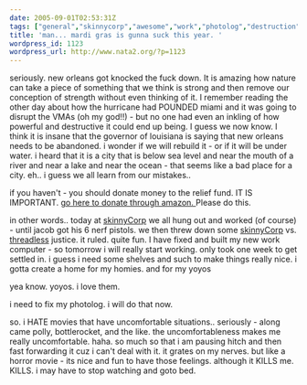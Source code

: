 ```yaml
---
date: 2005-09-01T02:53:31Z
tags: ["general","skinnycorp","awesome","work","photolog","destruction"]
title: 'man... mardi gras is gunna suck this year. '
wordpress_id: 1123
wordpress_url: http://www.nata2.org/?p=1123
---
```


seriously. new orleans got knocked the fuck down. It is amazing how nature can take a piece of something that we think is strong and then remove our conception of strength without even thinking of it. I remember reading the other day about how the hurricane had POUNDED miami and it was going to disrupt the VMAs (oh my god!!) - but no one had even an inkling of how powerful and destructive it could end up being.  I guess we now know. I think it is insane that the governor of louisiana is saying that new orleans needs to be abandoned. i wonder if we will rebuild it - or if it will be under water. i heard that it is a city that is below sea level and near the mouth of a river and near a lake and near the ocean - that seems like a bad place for a city.  eh.. i guess we all learn from our mistakes.. 

if you haven't - you should donate money to the relief fund. IT IS IMPORTANT.  <a href="http://www.amazon.com/gp/philanthropy/red-cross.html/002-7291545-6512808">go here to donate through amazon. </a> Please do this. 

in other words.. today at <a href="http://skinnycorp.com">skinnyCorp</a> we all hung out and worked (of course) - until jacob got his 6 nerf pistols. we then threw down some <a href="http://skinnycorp.com">skinnyCorp</a> vs. <a href="http://threadless.com">threadless</a> justice. it ruled. quite fun. I have fixed and built my new work computer - so tomorrow i will really start working. only took one week to get settled in. i guess i need some shelves and such to make things really nice. i gotta create a home for my homies.  and for my yoyos

yea know. yoyos. i love them.

i need to fix my photolog. i will do that now. 

so. i HATE movies that have uncomfortable situations.. seriously - along came polly, bottlerocket, and the like. the uncomfortableness makes me really uncomfortable. haha. so much so that i am pausing hitch and then fast forwarding it cuz i can't deal with it. it grates on my nerves. but like a horror movie - its nice and fun to have those feelings. although it KILLS me. KILLS. i may have to stop watching and goto bed. 
